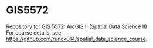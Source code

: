 # GIS5572

Repository for GIS 5572: ArcGIS II (Spatial Data Science II)
<br>
For course details, see https://github.com/runck014/spatial_data_science_course.
